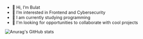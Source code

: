 - 👋 Hi, I’m Bulat
- 👀 I’m interested in Frontend and Cybersecurity
- 🌱 I am currently studying programming
- 💞️ I'm looking for opportunities to collaborate with cool projects

![Anurag's GitHub stats](https://github-readme-stats.vercel.app/api?username=damaskoo&show_icons=true&theme=cobalt)

